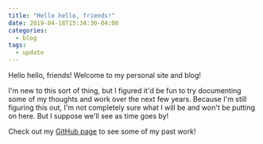 ```yaml
---
title: "Hello hello, friends!"
date: 2019-04-18T15:34:30-04:00
categories:
  - blog
tags:
  - update
---
```


Hello hello, friends! Welcome to my personal site and blog!

I'm new to this sort of thing, but I figured it'd be fun to try documenting some of my thoughts and work over the next few years. Because I'm still figuring this out, I'm not completely sure what I will be and won't be putting on here. But I suppose we'll see as time goes by!

Check out my [GitHub page][github-page] to see some of my past work!

[github-page]: https://github.com/GTLugo
